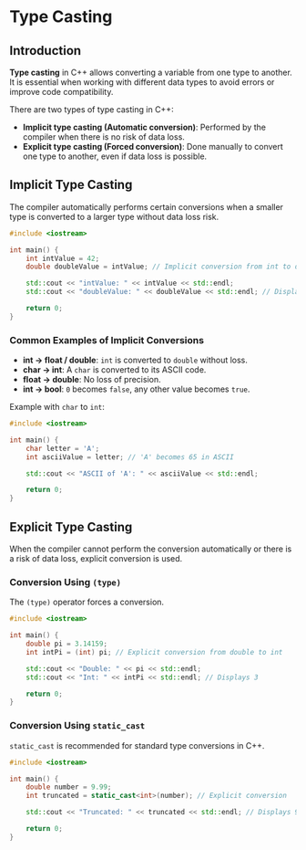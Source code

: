 # Type Casting

## Introduction  
**Type casting** in C++ allows converting a variable from one type to another. It is essential when working with different data types to avoid errors or improve code compatibility.  

There are two types of type casting in C++:  
- **Implicit type casting (Automatic conversion)**: Performed by the compiler when there is no risk of data loss.  
- **Explicit type casting (Forced conversion)**: Done manually to convert one type to another, even if data loss is possible.  

## Implicit Type Casting  
The compiler automatically performs certain conversions when a smaller type is converted to a larger type without data loss risk.  

```cpp
#include <iostream>

int main() {
    int intValue = 42;
    double doubleValue = intValue; // Implicit conversion from int to double

    std::cout << "intValue: " << intValue << std::endl;
    std::cout << "doubleValue: " << doubleValue << std::endl; // Displays 42.0

    return 0;
}
```

### Common Examples of Implicit Conversions
- **int → float / double**: `int` is converted to `double` without loss.
- **char → int**: A `char` is converted to its ASCII code.
- **float → double**: No loss of precision.
- **int → bool**: `0` becomes `false`, any other value becomes `true`.

Example with `char` to `int`:

```cpp
#include <iostream>

int main() {
    char letter = 'A';
    int asciiValue = letter; // 'A' becomes 65 in ASCII

    std::cout << "ASCII of 'A': " << asciiValue << std::endl;

    return 0;
}
```

## Explicit Type Casting
When the compiler cannot perform the conversion automatically or there is a risk of data loss, explicit conversion is used.

### Conversion Using `(type)`
The `(type)` operator forces a conversion.

```cpp
#include <iostream>

int main() {
    double pi = 3.14159;
    int intPi = (int) pi; // Explicit conversion from double to int

    std::cout << "Double: " << pi << std::endl;
    std::cout << "Int: " << intPi << std::endl; // Displays 3

    return 0;
}
```

### Conversion Using `static_cast`
`static_cast` is recommended for standard type conversions in C++.

```cpp
#include <iostream>

int main() {
    double number = 9.99;
    int truncated = static_cast<int>(number); // Explicit conversion

    std::cout << "Truncated: " << truncated << std::endl; // Displays 9

    return 0;
}
```